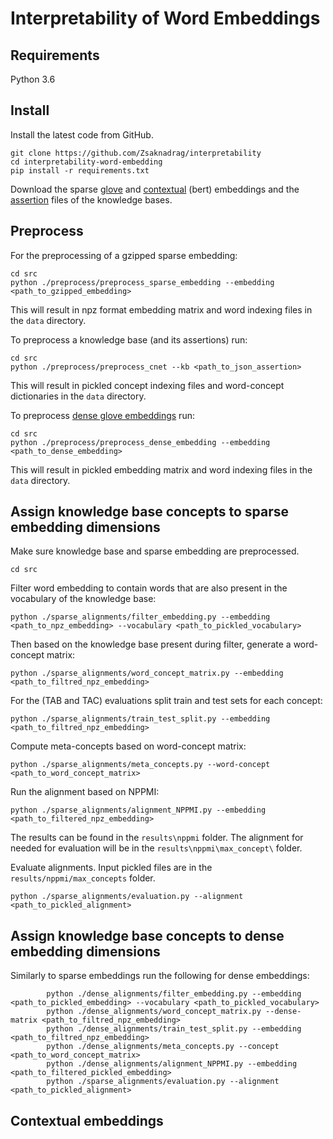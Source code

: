 # Interpretability of Word Embeddings
## Requirements
Python 3.6
## Install
Install the latest code from GitHub.

    git clone https://github.com/Zsaknadrag/interpretability
    cd interpretability-word-embedding
    pip install -r requirements.txt

Download the sparse [glove][1] and [contextual][2] (bert) embeddings and the [assertion][3] files of the knowledge bases.
## Preprocess
For the preprocessing of a gzipped sparse embedding:
	
	cd src
	python ./preprocess/preprocess_sparse_embedding --embedding <path_to_gzipped_embedding>

This will result in npz format embedding matrix and word indexing files in the `data` directory.
	
To preprocess a knowledge base (and its assertions) run:

	cd src
	python ./preprocess/preprocess_cnet --kb <path_to_json_assertion>
	
This will result in pickled concept indexing files and word-concept dictionaries in the `data` directory.
	
To preprocess [dense glove embeddings][4] run:

	cd src
	python ./preprocess/preprocess_dense_embedding --embedding <path_to_dense_embedding>

This will result in pickled embedding matrix and word indexing files in the `data` directory.	
	
## Assign knowledge base concepts to sparse embedding dimensions
Make sure knowledge base and sparse embedding are preprocessed.

	cd src
	
Filter word embedding to contain words that are also present in the vocabulary of the knowledge base:

	python ./sparse_alignments/filter_embedding.py --embedding <path_to_npz_embedding> --vocabulary <path_to_pickled_vocabulary>

Then based on the knowledge base present during filter, generate a word-concept matrix:

	python ./sparse_alignments/word_concept_matrix.py --embedding <path_to_filtred_npz_embedding>
	
For the (TAB and TAC) evaluations split train and test sets for each concept:

	python ./sparse_alignments/train_test_split.py --embedding <path_to_filtred_npz_embedding>

Compute meta-concepts based on word-concept matrix:

	python ./sparse_alignments/meta_concepts.py --word-concept <path_to_word_concept_matrix>
	
Run the alignment based on NPPMI:
	
	python ./sparse_alignments/alignment_NPPMI.py --embedding <path_to_filtered_npz_embedding>

The results can be found in the `results\nppmi` folder. The alignment for needed for evaluation will be in the `results\nppmi\max_concept\` folder.
	
	
Evaluate alignments. Input pickled files are in the `results/nppmi/max_concepts` folder.

	python ./sparse_alignments/evaluation.py --alignment <path_to_pickled_alignment>
	
## Assign knowledge base concepts to dense embedding dimensions	

Similarly to sparse embeddings run the following for dense embeddings:

			python ./dense_alignments/filter_embedding.py --embedding <path_to_pickled_embedding> --vocabulary <path_to_pickled_vocabulary>
			python ./dense_alignments/word_concept_matrix.py --dense-matrix <path_to_filtred_npz_embedding>
			python ./dense_alignments/train_test_split.py --embedding <path_to_filtred_npz_embedding>
			python ./dense_alignments/meta_concepts.py --concept <path_to_word_concept_matrix>
			python ./dense_alignments/alignment_NPPMI.py --embedding <path_to_filtered_pickled_embedding>
			python ./sparse_alignments/evaluation.py --alignment <path_to_pickled_alignment>

## Contextual embeddings

	
[1]: http://rgai.inf.u-szeged.hu/~berend/interpretability/sparse_glove_extended/
[2]: http://rgai.inf.u-szeged.hu/~berend/interpretability/contextual/
[3]: https://drive.google.com/open?id=19APSLGWn1IGAaWkpg9x-PoJo-fHI0SvS
[4]: https://nlp.stanford.edu/projects/glove/
